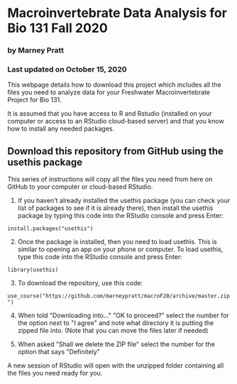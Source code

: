 # Macroinvertebrate Data Analysis for Bio 131 Fall 2020

### by Marney Pratt

### Last updated on October 15, 2020

This webpage details how to download this project which includes all the files you need to analyze data for your Freshwater Macroinvertebrate Project for Bio 131.

It is assumed that you have access to R and Rstudio (installed on your computer or access to an RStudio cloud-based server) and that you know how to install any needed packages.


## Download this repository from GitHub using the usethis package

This series of instructions will copy all the files you need from here on GitHub to your computer or cloud-based RStudio. 

1. If you haven't already installed the usethis package (you can check your list of packages to see if it is already there), then install the usethis package by typing this code into the RStudio console and press Enter:

`install.packages("usethis")`

2. Once the package is installed, then you need to load usethis. This is similar to opening an app on your phone or computer. To load usethis, type this code into the RStudio console and press Enter:

`library(usethis)`

3. To download the repository, use this code:

`use_course("https://github.com/marneypratt/macroF20/archive/master.zip")`


4. When told "Downloading into..." "OK to proceed?" select the number for the option next to "I agree" and note what directory it is putting the zipped file into. (Note that you can move the files later if needed)

5. When asked "Shall we delete the ZIP file" select the number for the option that says "Definitely"

A new session of RStudio will open with the unzipped folder containing all the files you need ready for you.